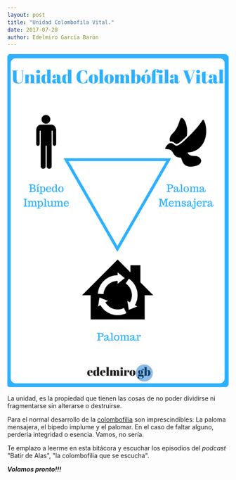 ```yaml
---
layout: post
title: "Unidad Colombofila Vital."
date: 2017-07-28
author: Edelmiro García Barón
---
```


<img src="/images/Unidad Colombofila Vital.png">

La unidad, es la propiedad que tienen las cosas de no poder dividirse ni fragmentarse sin alterarse o destruirse.

Para el normal desarrollo de la [colombofilia](https://batirdealas/definiciones/Colombofilia.md) son imprescindibles: La paloma mensajera, el bipedo implume y el palomar. En el caso de faltar alguno, perderia  integridad o esencia. Vamos, no sería.

 

Te emplazo a leerme en esta bitácora y escuchar los episodios del *podcast* "Batir de Alas", "la colombofilia que se escucha".

___Volamos pronto!!!___


